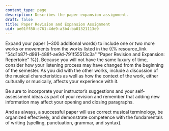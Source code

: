 ```yaml
---
content_type: page
description: Describes the paper expansion assignment.
draft: false
title: Paper Revision and Expansion Assignment
uid: ae01ff80-c761-4de9-a3b4-ba01321113e9
---
```

Expand your paper (~300 additional words) to include one or two more works or movements from the works listed in the {{% resource_link "54d1b87f-d991-488f-ae9d-791f55513c3a" "Paper Revision and Expansion: Repertoire" %}}. Because you will not have the same luxury of time, consider how your listening process may have changed from the beginning of the semester. As you did with the other works, include a discussion of the musical characteristics as well as how the context of the work, either culturally or musically, affects your experience with it. 

Be sure to incorporate your instructor’s suggestions and your self-assessment ideas as part of your revision and remember that adding new information may affect your opening and closing paragraphs. 

And as always, a successful paper will use correct musical terminology, be organized effectively, and demonstrate competence with the fundamentals of writing (spelling, punctuation, grammar, and syntax).